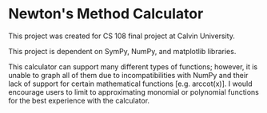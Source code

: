# Newton's Method Calculator
This project was created for CS 108 final project at Calvin University.

This project is dependent on SymPy, NumPy, and matplotlib libraries.

This calculator can support many different types of functions; however, it is unable to graph all of them due to incompatibilities with NumPy and their lack of support for certain mathematical functions [e.g. arccot(x)]. I would encourage users to limit to approximating monomial or polynomial functions for the best experience with the calculator.
